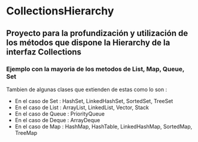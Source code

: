 # CollectionsHierarchy
## Proyecto para la profundización y utilización de los métodos que dispone la Hierarchy de la interfaz Collections
### Ejemplo con la mayoria de los metodos de List, Map, Queue, Set
Tambien de algunas clases que extienden de estas como lo son :
- En el caso de Set : HashSet, LinkedHashSet, SortedSet, TreeSet
- En el caso de List : ArrayList, LinkedList, Vector, Stack
- En el caso de Queue : PriorityQueue
- En el caso de Deque : ArrayDeque
- En el caso de Map : HashMap, HashTable, LinkedHashMap, SortedMap, TreeMap
